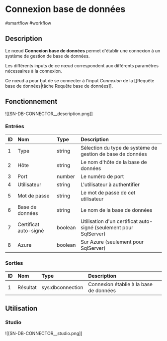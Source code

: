 # Connexion base de données

#smartflow #workflow

## Description

Le nœud **Connexion base de données** permet d'établir une connexion à un système de gestion de base de données.


Les différents inputs de ce nœud correspondent aux différents paramètres nécessaires à la connexion.

Ce nœud a pour but de se connecter à l'input *Connexion* de la [[Requête base de données|tâche Requête base de données]].

## Fonctionnement

![[SN-DB-CONNECTOR__description.png]]

### Entrées

| ID | Nom | Type | Description |
|:-|:-|:-|:-|
| 1 | Type | string | Sélection du type de système de gestion de base de données |
| 2 | Hôte | string | Le nom d'hôte de la base de données |
| 3 | Port | number | Le numéro de port |
| 4 | Utilisateur | string | L'utilisateur à authentifier |
| 5 | Mot de passe | string | Le mot de passe de cet utilisateur |
| 6 | Base de données | string | Le nom de la base de données |
| 7 | Certificat auto-signé | boolean | Utilisation d'un certificat auto-signé (seulement pour SqlServer) |
| 8 | Azure | boolean | Sur Azure (seulement pour SqlServer) |

### Sorties

| ID | Nom | Type | Description |
|:-|:-|:-|:-|
| 1 | Résultat | sys:dbconnection | Connexion établie à la base de données |

## Utilisation

### Studio

![[SN-DB-CONNECTOR__studio.png]]

